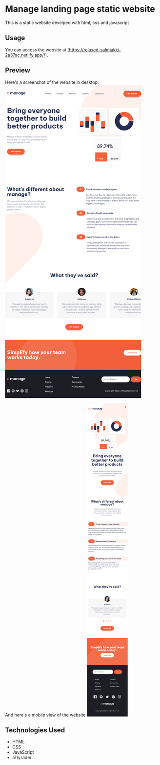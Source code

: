 # Manage landing page static website

This is a static website develped with html, css and javascript

## Usage

You can access the website at [https://relaxed-salmiakki-2a37ac.netlify.app//].

## Preview

Here's a screenshot of the website in desktop:
![Website Screenshot](./images/landing-page.png)

And here's a mobile view of the website
![Mobile view](./images/landing-mobile-view.png)

## Technologies Used

- HTML
- CSS
- JavaScript
- a11yslider
